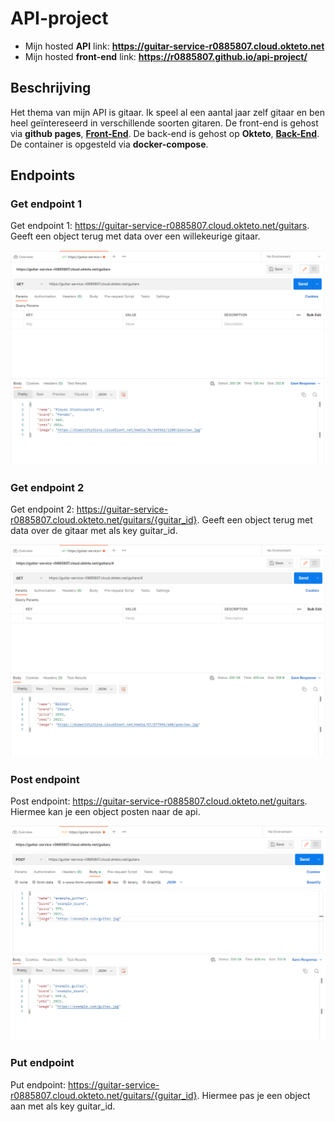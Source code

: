 # API-project

- Mijn hosted **API** link: **https://guitar-service-r0885807.cloud.okteto.net**
- Mijn hosted **front-end** link: **https://r0885807.github.io/api-project/**


## Beschrijving
Het thema van mijn API is gitaar. Ik speel al een aantal jaar zelf gitaar en ben heel geïntereseerd in verschillende soorten gitaren.
De front-end is gehost via **github pages**, **[Front-End](https://r0885807.github.io/api-project/)**. De back-end is gehost op **Okteto**, **[Back-End](https://guitar-service-r0885807.cloud.okteto.net)**. De container is opgesteld via **docker-compose**.

## Endpoints
### Get endpoint 1

Get endpoint 1: https://guitar-service-r0885807.cloud.okteto.net/guitars. Geeft een object terug met data over een willekeurige gitaar.

![Get "/guitars"](https://github.com/R0885807/api-project/blob/main/screenshots/Get%20guitars.png)
### Get endpoint 2

Get endpoint 2: https://guitar-service-r0885807.cloud.okteto.net/guitars/{guitar_id}. Geeft een object terug met data over de gitaar met als key guitar_id.

![Get "/guitars/{guitar_id}"](https://github.com/R0885807/api-project/blob/main/screenshots/Get%20guitars-guitarid.png)
### Post endpoint

Post endpoint: https://guitar-service-r0885807.cloud.okteto.net/guitars. Hiermee kan je een object posten naar de api.

![Get "/guitars/{guitar_id}"](https://github.com/R0885807/api-project/blob/main/screenshots/Post%20guitars.png)
### Put endpoint

Put endpoint: https://guitar-service-r0885807.cloud.okteto.net/guitars/{guitar_id}. Hiermee pas je een object aan met als key guitar_id.
